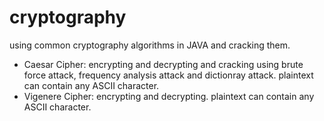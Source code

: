 # cryptography
using common cryptography algorithms in JAVA and cracking them.
- Caesar Cipher: encrypting and decrypting and cracking using brute force attack, frequency analysis attack and dictionray attack. plaintext can contain any ASCII character.
- Vigenere Cipher: encrypting and decrypting. plaintext can contain any ASCII character.
